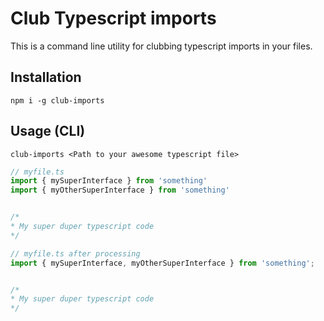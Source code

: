 # Club Typescript imports

This is a command line utility for clubbing typescript imports in your files.

## Installation
`npm i -g club-imports`


## Usage (CLI)
`club-imports <Path to your awesome typescript file>`


```ts
// myfile.ts
import { mySuperInterface } from 'something'
import { myOtherSuperInterface } from 'something'


/*
* My super duper typescript code
*/
```


```ts
// myfile.ts after processing
import { mySuperInterface, myOtherSuperInterface } from 'something';


/*
* My super duper typescript code
*/
```